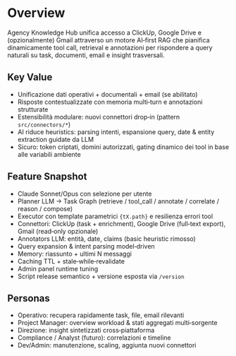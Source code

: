 # Overview

Agency Knowledge Hub unifica accesso a ClickUp, Google Drive e (opzionalmente) Gmail attraverso un motore AI‑first RAG che pianifica dinamicamente tool call, retrieval e annotazioni per rispondere a query naturali su task, documenti, email e insight trasversali.

## Key Value
- Unificazione dati operativi + documentali + email (se abilitato)
- Risposte contestualizzate con memoria multi‑turn e annotazioni strutturate
- Estensibilità modulare: nuovi connettori drop‑in (pattern `src/connectors/*`)
- AI riduce heuristics: parsing intenti, espansione query, date & entity extraction guidate da LLM
- Sicuro: token criptati, domini autorizzati, gating dinamico dei tool in base alle variabili ambiente

## Feature Snapshot
- Claude Sonnet/Opus con selezione per utente
- Planner LLM → Task Graph (retrieve / tool_call / annotate / correlate / reason / compose)
- Executor con template parametrici `{tX.path}` e resilienza errori tool
- Connettori: ClickUp (task + enrichment), Google Drive (full‑text export), Gmail (read‑only opzionale)
- Annotators LLM: entità, date, claims (basic heuristic rimosso)
- Query expansion & intent parsing model‑driven
- Memory: riassunto + ultimi N messaggi
- Caching TTL + stale‑while‑revalidate
- Admin panel runtime tuning
- Script release semantico + versione esposta via `/version`

## Personas
- Operativo: recupera rapidamente task, file, email rilevanti
- Project Manager: overview workload & stati aggregati multi‑sorgente
- Direzione: insight sintetizzati cross‑piattaforma
- Compliance / Analyst (futuro): correlazioni e timeline
- Dev/Admin: manutenzione, scaling, aggiunta nuovi connettori

